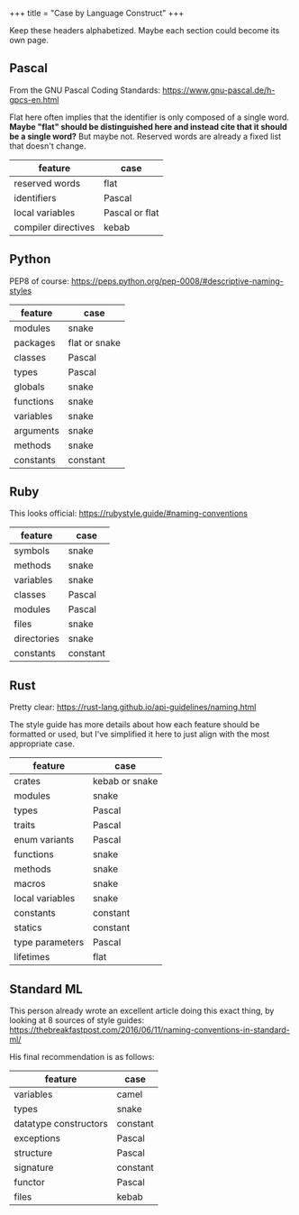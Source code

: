 +++
title = "Case by Language Construct"
+++

Keep these headers alphabetized.  Maybe each section could become its own page.

## Pascal

From the GNU Pascal Coding Standards: https://www.gnu-pascal.de/h-gpcs-en.html

Flat here often implies that the identifier is only composed of a single word.  **Maybe "flat" should be distinguished here and instead cite that it should be a single word?** But maybe not.  Reserved words are already a fixed list that doesn't change.

feature | case
--- | ---
reserved words | flat
identifiers | Pascal
local variables | Pascal or flat
compiler directives | kebab

## Python

PEP8 of course: https://peps.python.org/pep-0008/#descriptive-naming-styles

feature | case
--- | ---
modules | snake
packages | flat or snake
classes | Pascal
types | Pascal
globals | snake
functions | snake
variables | snake
arguments | snake
methods | snake
constants | constant

## Ruby

This looks official: https://rubystyle.guide/#naming-conventions

feature | case
--- | ---
symbols | snake
methods | snake
variables | snake
classes | Pascal
modules | Pascal
files | snake
directories | snake
constants | constant

## Rust

Pretty clear: https://rust-lang.github.io/api-guidelines/naming.html

The style guide has more details about how each feature should be formatted or used, but I've simplified it here to just align with the most appropriate case.

feature | case
--- | --- 
crates | kebab or snake
modules | snake
types | Pascal
traits | Pascal
enum variants | Pascal
functions | snake
methods | snake
macros | snake
local variables | snake
constants | constant
statics | constant
type parameters | Pascal
lifetimes | flat

## Standard ML

This person already wrote an excellent article doing this exact thing, by looking at 8 sources of style guides: https://thebreakfastpost.com/2016/06/11/naming-conventions-in-standard-ml/

His final recommendation is as follows:

feature | case
--- | ---
variables | camel
types | snake
datatype constructors | constant
exceptions | Pascal
structure | Pascal
signature | constant
functor | Pascal
files | kebab